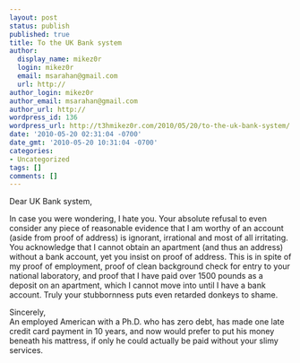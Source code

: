 ```yaml
---
layout: post
status: publish
published: true
title: To the UK Bank system
author:
  display_name: mikez0r
  login: mikez0r
  email: msarahan@gmail.com
  url: http://
author_login: mikez0r
author_email: msarahan@gmail.com
author_url: http://
wordpress_id: 136
wordpress_url: http://t3hmikez0r.com/2010/05/20/to-the-uk-bank-system/
date: '2010-05-20 02:31:04 -0700'
date_gmt: '2010-05-20 10:31:04 -0700'
categories:
- Uncategorized
tags: []
comments: []
---
```

<p>Dear UK Bank system,</p>
<p>In case you were wondering, I hate you.  Your absolute refusal to even consider any piece of reasonable evidence that I am worthy of an account (aside from proof of address) is ignorant, irrational and most of all irritating.  You acknowledge that I cannot obtain an apartment (and thus an address) without a bank account, yet you insist on proof of address.  This is in spite of my proof of employment, proof of clean background check for entry to your national laboratory, and proof that I have paid over 1500 pounds as a deposit on an apartment, which I cannot move into until I have a bank account.  Truly your stubbornness puts even retarded donkeys to shame.</p>
<p>Sincerely,<br />
An employed American with a Ph.D. who has zero debt, has made one late credit card payment in 10 years, and now would prefer to put his money beneath his mattress, if only he could actually be paid without your slimy services.</p>
